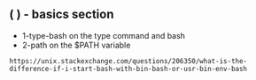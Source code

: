 
## (  ) - basics section
* 1-type-bash on the type command and bash
* 2-path on the \$PATH variable

```
https://unix.stackexchange.com/questions/206350/what-is-the-difference-if-i-start-bash-with-bin-bash-or-usr-bin-env-bash
```
